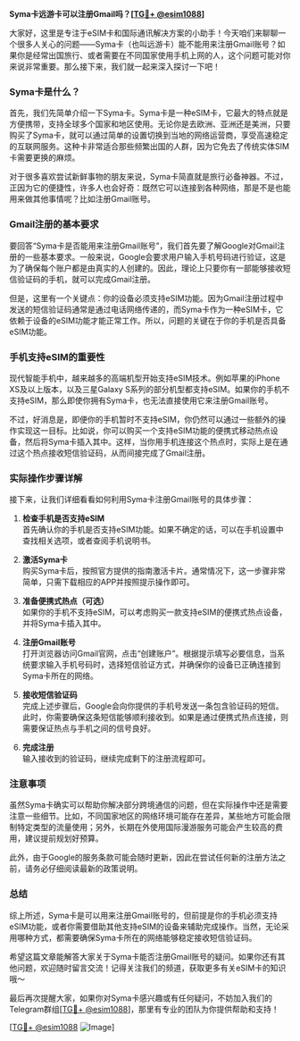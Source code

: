**Syma卡远游卡可以注册Gmail吗？[[TG💪+ @esim1088](https://t.me/s/esim1088)]**

大家好，这里是专注于eSIM卡和国际通讯解决方案的小助手！今天咱们来聊聊一个很多人关心的问题——Syma卡（也叫远游卡）能不能用来注册Gmail账号？如果你是经常出国旅行、或者需要在不同国家使用手机上网的人，这个问题可能对你来说非常重要。那么接下来，我们就一起来深入探讨一下吧！

### Syma卡是什么？

首先，我们先简单介绍一下Syma卡。Syma卡是一种eSIM卡，它最大的特点就是方便携带，支持全球多个国家和地区使用。无论你是去欧洲、亚洲还是美洲，只要购买了Syma卡，就可以通过简单的设置切换到当地的网络运营商，享受高速稳定的互联网服务。这种卡非常适合那些频繁出国的人群，因为它免去了传统实体SIM卡需要更换的麻烦。

对于很多喜欢尝试新鲜事物的朋友来说，Syma卡简直就是旅行必备神器。不过，正因为它的便捷性，许多人也会好奇：既然它可以连接到各种网络，那是不是也能用来做其他事情呢？比如注册Gmail账号。

### Gmail注册的基本要求

要回答“Syma卡是否能用来注册Gmail账号”，我们首先要了解Google对Gmail注册的一些基本要求。一般来说，Google会要求用户输入手机号码进行验证，这是为了确保每个账户都是由真实的人创建的。因此，理论上只要你有一部能够接收短信验证码的手机，就可以完成Gmail注册。

但是，这里有一个关键点：你的设备必须支持eSIM功能。因为Gmail注册过程中发送的短信验证码通常是通过电话网络传递的，而Syma卡作为一种eSIM卡，它依赖于设备的eSIM功能才能正常工作。所以，问题的关键在于你的手机是否具备eSIM功能。

### 手机支持eSIM的重要性

现代智能手机中，越来越多的高端机型开始支持eSIM技术。例如苹果的iPhone XS及以上版本，以及三星Galaxy S系列的部分机型都支持eSIM。如果你的手机不支持eSIM，那么即使你拥有Syma卡，也无法直接使用它来注册Gmail账号。

不过，好消息是，即便你的手机暂时不支持eSIM，你仍然可以通过一些额外的操作实现这一目标。比如说，你可以购买一个支持eSIM功能的便携式移动热点设备，然后将Syma卡插入其中。这样，当你用手机连接这个热点时，实际上是在通过这个热点接收短信验证码，从而间接完成了Gmail注册。

### 实际操作步骤详解

接下来，让我们详细看看如何利用Syma卡注册Gmail账号的具体步骤：

1. **检查手机是否支持eSIM**  
   首先确认你的手机是否支持eSIM功能。如果不确定的话，可以在手机设置中查找相关选项，或者查阅手机说明书。

2. **激活Syma卡**  
   购买Syma卡后，按照官方提供的指南激活卡片。通常情况下，这一步骤非常简单，只需下载相应的APP并按照提示操作即可。

3. **准备便携式热点（可选）**  
   如果你的手机不支持eSIM，可以考虑购买一款支持eSIM的便携式热点设备，并将Syma卡插入其中。

4. **注册Gmail账号**  
   打开浏览器访问Gmail官网，点击“创建账户”。根据提示填写必要信息，当系统要求输入手机号码时，选择短信验证方式，并确保你的设备已正确连接到Syma卡所在的网络。

5. **接收短信验证码**  
   完成上述步骤后，Google会向你提供的手机号发送一条包含验证码的短信。此时，你需要确保这条短信能够顺利接收到。如果是通过便携式热点连接，则需要保证热点与手机之间的信号良好。

6. **完成注册**  
   输入接收到的验证码，继续完成剩下的注册流程即可。

### 注意事项

虽然Syma卡确实可以帮助你解决部分跨境通信的问题，但在实际操作中还是需要注意一些细节。比如，不同国家地区的网络环境可能存在差异，某些地方可能会限制特定类型的流量使用；另外，长期在外使用国际漫游服务可能会产生较高的费用，建议提前规划好预算。

此外，由于Google的服务条款可能会随时更新，因此在尝试任何新的注册方法之前，请务必仔细阅读最新的政策说明。

### 总结

综上所述，Syma卡是可以用来注册Gmail账号的，但前提是你的手机必须支持eSIM功能，或者你需要借助其他支持eSIM的设备来辅助完成操作。当然，无论采用哪种方式，都需要确保Syma卡所在的网络能够稳定接收短信验证码。

希望这篇文章能解答大家关于Syma卡能否注册Gmail账号的疑问。如果你还有其他问题，欢迎随时留言交流！记得关注我们的频道，获取更多有关eSIM卡的知识哦～

最后再次提醒大家，如果你对Syma卡感兴趣或有任何疑问，不妨加入我们的Telegram群组[[TG💪+ @esim1088](https://t.me/s/esim1088)]，那里有专业的团队为你提供帮助和支持！

[[TG💪+ @esim1088](https://t.me/s/esim1088) ![Image](https://i.postimg.cc/4NQfJmqS/Snipaste-2025-05-13-00-14-12.png)]